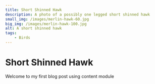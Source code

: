 ```yaml
---
title: Short Shinned Hawk
description: A photo of a possibly one legged short shinned hawk
small_img: /images/merlin-hawk-60.jpg
big_img: /images/merlin-hawk-100.jpg
alt: A short shinned hawk
tags:
    - Birds
---
```

# Short Shinned Hawk

Welcome to my first blog post using content module